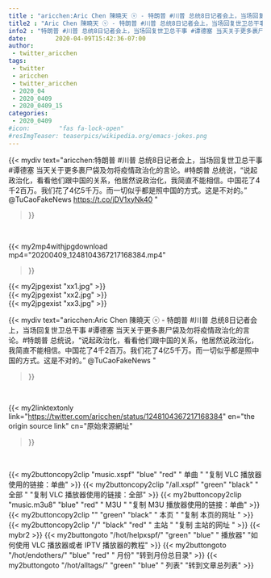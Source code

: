```yaml
---
title : "aricchen:Aric Chen 陳曉天 ⓥ - 特朗普 #川普 总统8日记者会上，当场回复世卫总干事 #谭德塞 当天关于更多裹尸袋及勿将疫情政治化的言论。#特朗普 总统说，“说起政治化，看看他们跟中国的关系，他居然说政治化，我简直不能相信。中国花了4千2百万。我们花了4亿5千万。而一切似乎都是照中国的方式。这是不对的。”   @TuCaoFakeNews "
title2 : "Aric Chen 陳曉天 ⓥ - 特朗普 #川普 总统8日记者会上，当场回复世卫总干事 #谭德塞 当天关于更多裹尸袋及勿将疫情政治化的言论。#特朗普 总统说，“说起政治化，看看他们跟中国的关系，他居然说政治化，我简直不能相信。中国花了4千2百万。我们花了4亿5千万。而一切似乎都是照中国的方式。这是不对的。”   @TuCaoFakeNews "
info2 : "特朗普 #川普 总统8日记者会上，当场回复世卫总干事 #谭德塞 当天关于更多裹尸袋及勿将疫情政治化的言论。#特朗普 总统说，“说起政治化，看看他们跟中国的关系，他居然说政治化，我简直不能相信。中国花了4千2百万。我们花了4亿5千万。而一切似乎都是照中国的方式。这是不对的。”   @TuCaoFakeNews https://t.co/jDV1xyNk40 "
date:        2020-04-09T15:42:36-07:00
author:
 - twitter_aricchen
tags:
 - twitter
 - aricchen
 - twitter_aricchen
 - 2020_04
 - 2020_0409
 - 2020_0409_15
categories:
 - 2020_0409
#icon:        "fas fa-lock-open"
#resImgTeaser: teaserpics/wikipedia.org/emacs-jokes.png
---
```


{{< mydiv text="aricchen:特朗普 #川普 总统8日记者会上，当场回复世卫总干事 #谭德塞 当天关于更多裹尸袋及勿将疫情政治化的言论。#特朗普 总统说，“说起政治化，看看他们跟中国的关系，他居然说政治化，我简直不能相信。中国花了4千2百万。我们花了4亿5千万。而一切似乎都是照中国的方式。这是不对的。”   @TuCaoFakeNews https://t.co/jDV1xyNk40 "
>}}
<br>


{{< my2mp4withjpgdownload mp4="20200409_1248104367217168384.mp4"
>}}

{{< my2jpgexist "xx1.jpg" >}}<br>
{{< my2jpgexist "xx2.jpg" >}}<br>
{{< my2jpgexist "xx3.jpg" >}}<br>



{{< mydiv text="aricchen:Aric Chen 陳曉天 ⓥ - 特朗普 #川普 总统8日记者会上，当场回复世卫总干事 #谭德塞 当天关于更多裹尸袋及勿将疫情政治化的言论。#特朗普 总统说，“说起政治化，看看他们跟中国的关系，他居然说政治化，我简直不能相信。中国花了4千2百万。我们花了4亿5千万。而一切似乎都是照中国的方式。这是不对的。”   @TuCaoFakeNews "
>}}
<br>

{{< my2linktextonly link="https://twitter.com/aricchen/status/1248104367217168384"
en="the origin source link" cn="原始來源網址"
>}}


<br>

{{< my2buttoncopy2clip "music.xspf"        "blue"   "red"    " 单曲 "  "复制 VLC 播放器使用的链接：单曲" >}} {{< my2buttoncopy2clip "/all.xspf"         "green"  "black"  " 全部 "  "复制 VLC 播放器使用的链接：全部" >}} {{< my2buttoncopy2clip "music.m3u8"        "blue"   "red"    " M3U  "    "复制 M3U 播放器使用的链接：单曲" >}} {{< my2buttoncopy2clip ""                  "green"  "black"  " 本页 "    "复制 本页的网址 " >}} {{< my2buttoncopy2clip "/"                 "black"  "red"    " 主站 "    "复制 主站的网址 " >}} {{< mybr2 >}} {{< my2buttongoto      "/hot/helpxspf/"    "green"  "blue"   " 播放器" "如何使用 VLC 播放器或者 IPTV 播放器的教程" >}} {{< my2buttongoto      "/hot/endothers/"   "blue"   "red"    " 月份"   "转到月份总目录" >}} {{< my2buttongoto      "/hot/alltags/"     "green"  "blue"   " 列表"   "转到文章总列表" >}} 
